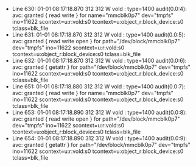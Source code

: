- Line 630: 01-01 08:17:18.870   312   312 W vold    : type=1400 audit(0.0:4): avc: granted { read write } for name="mmcblk0p7" dev="tmpfs" ino=11622 scontext=u:r:vold:s0 tcontext=u:object_r:block_device:s0 tclass=blk_file
- Line 631: 01-01 08:17:18.870   312   312 W vold    : type=1400 audit(0.0:5): avc: granted { read write open } for path="/dev/block/mmcblk0p7" dev="tmpfs" ino=11622 scontext=u:r:vold:s0 tcontext=u:object_r:block_device:s0 tclass=blk_file
- Line 632: 01-01 08:17:18.870   312   312 W vold    : type=1400 audit(0.0:6): avc: granted { getattr } for path="/dev/block/mmcblk0p7" dev="tmpfs" ino=11622 scontext=u:r:vold:s0 tcontext=u:object_r:block_device:s0 tclass=blk_file
- Line 651: 01-01 08:17:18.880   312   312 W vold    : type=1400 audit(0.0:7): avc: granted { read write } for name="mmcblk0p7" dev="tmpfs" ino=11622 scontext=u:r:vold:s0 tcontext=u:object_r:block_device:s0 tclass=blk_file
- Line 653: 01-01 08:17:18.890   312   312 W vold    : type=1400 audit(0.0:8): avc: granted { read write open } for path="/dev/block/mmcblk0p7" dev="tmpfs" ino=11622 scontext=u:r:vold:s0 tcontext=u:object_r:block_device:s0 tclass=blk_file
- Line 654: 01-01 08:17:18.890   312   312 W vold    : type=1400 audit(0.0:9): avc: granted { getattr } for path="/dev/block/mmcblk0p7" dev="tmpfs" ino=11622 scontext=u:r:vold:s0 tcontext=u:object_r:block_device:s0 tclass=blk_file